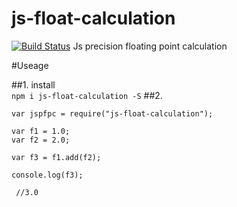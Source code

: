 # js-float-calculation
[![Build Status](https://travis-ci.org/bannerchi/js-float-math.svg?branch=master)](https://travis-ci.org/bannerchi/js-float-math)
Js precision floating point calculation

#Useage

##1. install <br>
`npm i js-float-calculation -S`
##2. 
```
var jspfpc = require("js-float-calculation");
 
var f1 = 1.0;
var f2 = 2.0;

var f3 = f1.add(f2);

console.log(f3);
 
 //3.0
 
```